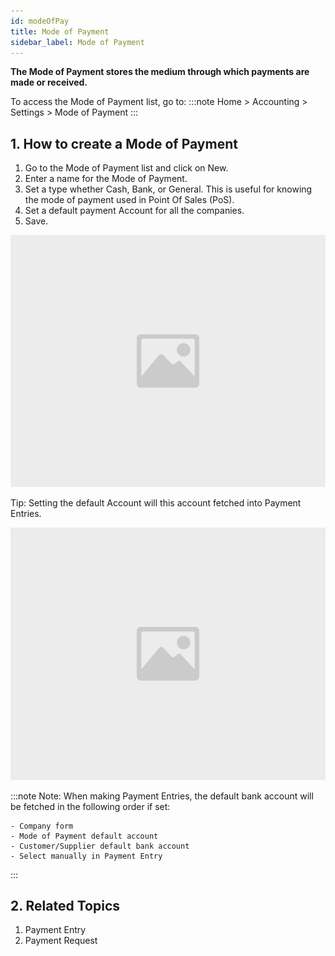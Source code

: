```yaml
---
id: modeOfPay
title: Mode of Payment
sidebar_label: Mode of Payment
---
```


**The Mode of Payment stores the medium through which payments are made or received.**

To access the Mode of Payment list, go to:
:::note
Home > Accounting > Settings > Mode of Payment
:::

## 1. How to create a Mode of Payment

1. Go to the Mode of Payment list and click on New.
1. Enter a name for the Mode of Payment.
1. Set a type whether Cash, Bank, or General. This is useful for knowing the mode of payment used in Point Of Sales (PoS).
1. Set a default payment Account for all the companies.
1. Save.

![image](images/image.jpg)

Tip: Setting the default Account will this account fetched into Payment Entries.

![image](images/image.jpg)

:::note
Note: When making Payment Entries, the default bank account will be fetched in the following order if set:

    - Company form
    - Mode of Payment default account
    - Customer/Supplier default bank account
    - Select manually in Payment Entry

:::

## 2. Related Topics

1. Payment Entry
1. Payment Request
